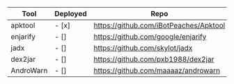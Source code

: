 | Tool      | Deployed | Repo                                   |   |   |
|-----------|----------|----------------------------------------|---|---|
| apktool   | - [x]    | https://github.com/iBotPeaches/Apktool |   |   |
| enjarify  | - []     | https://github.com/google/enjarify     |   |   |
| jadx      | - []     | https://github.com/skylot/jadx         |   |   |
| dex2jar   | - []     | https://github.com/pxb1988/dex2jar     |   |   |
| AndroWarn | - []     | https://github.com/maaaaz/androwarn    |   |   |